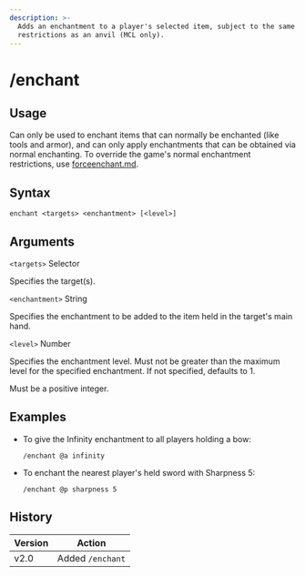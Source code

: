 ```yaml
---
description: >-
  Adds an enchantment to a player's selected item, subject to the same
  restrictions as an anvil (MCL only).
---
```


# /enchant

## Usage

Can only be used to enchant items that can normally be enchanted (like tools and armor), and can only apply enchantments that can be obtained via normal enchanting. To override the game's normal enchantment restrictions, use [forceenchant.md](forceenchant.md "mention").

## Syntax

`enchant <targets> <enchantment> [<level>]`

## Arguments

`<targets>` Selector

Specifies the target(s).

`<enchantment>` String

Specifies the enchantment to be added to the item held in the target's main hand.

`<level>` Number

Specifies the enchantment level. Must not be greater than the maximum level for the specified enchantment. If not specified, defaults to 1.

Must be a positive integer.

## Examples

*   To give the Infinity enchantment to all players holding a bow:

    `/enchant @a infinity`
*   To enchant the nearest player's held sword with Sharpness 5:

    `/enchant @p sharpness 5`

## History

| Version | Action           |
| ------- | ---------------- |
| v2.0    | Added `/enchant` |
